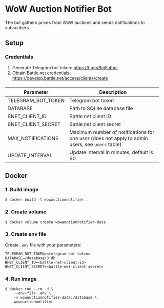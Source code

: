 # WoW Auction Notifier Bot

The bot gathers prices from WoW auctions and sends notifications to subscribers.

## Setup

### Credentials

1. Generate Telegram bot token: https://t.me/BotFather
2. Obtain Battle.net credentials: https://develop.battle.net/access/clients/create

###

|Parameter|Description|
|---|---|
|TELEGRAM_BOT_TOKEN|Telegram bot token|
|DATABASE|Path to SQLite database file|
|BNET_CLIENT_ID|Battle.net client ID|
|BNET_CLIENT_SECRET|Battle.net client secret|
|MAX_NOTIFICATIONS|Maximum number of notifications for one user (does not apply to admin users, see `users` table)|
|UPDATE_INTERVAL|Update interval in minutes, default is 60|

## Docker

### 1. Build image

```shell
$ docker build -t wowauctionnotifier .
```

### 2. Create volume

```shell
$ docker volume create wowauctionnotifier-data
```

### 3. Create env file

Create `.env` file with your parameters:

```
TELEGRAM_BOT_TOKEN=<telegram-bot-token>
DATABASE=/database/0.db
BNET_CLIENT_ID=<battle-net-client-id>
BNET_CLIENT_SECRET=<battle-net-client-secret>
```

### 4. Run image

```shell
$ docker run --rm -d \
    --env-file .env \
    -v wowauctionnotifier-data:/database \
    wowauctionnotifier
```
